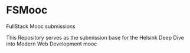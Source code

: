 # FSMooc
FullStack Mooc submissions

This Repository serves as the submission base for the Helsink Deep Dive into Modern Web Development mooc
